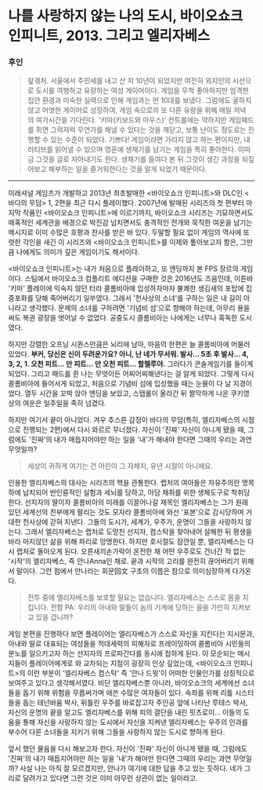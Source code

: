 # 나를 사랑하지 않는 나의 도시, 바이오쇼크 인피니트, 2013. 그리고 엘리자베스

### 후인 

> 랖겪처. 서울에서 주민세를 내고 산 지 10년이 되었지만 여전히 외지인의 시선으로 도시를 여행하고 유랑하는 여성 게이머이다. 게임을 무척 좋아하지만 엄격한 집안 환경과 미숙한 실력으로 인해 게임과는 먼 10대를 보냈다. 그럼에도 굴하지 않고 어엿한 게이머로 성장하여, 게임 속으로의 또 다른 유랑을 위해 매일 저녁의 여가시간을 기다린다. '키마(키보드와 마우스)' 컨트롤에는 약하지만 게임패드를 쥐면 그럭저럭 무언가를 해낼 수 있다는 것을 깨닫고, 보통 난이도 정도로는 진행할 수 있는 수준이 되었다. 기쁘다! 게임이라면 가리지 않고 하는 편이지만, 내러티브를 읽어낼 수 있으며 영혼에 생채기를 남기는 게임을 특히 좋아한다. 이따금 그것을 글로 자아내기도 한다. 생채기를 들여다 본 뒤 그것이 생긴 과정을 되짚어보고 해부하는 일을 즐거워한다는 것을 알게 되었기 때문이다.

---


이래셔널 게임즈가 개발하고 2013년 최초발매한 <바이오쇼크 인피니트>와 DLC인 <바다의 무덤> 1, 2편을 최근 다시 플레이했다. 2007년에 발매된 시리즈의 첫 편부터 마지막 작품인 <바이오쇼크 인피니트>에 이르기까지, 바이오쇼크 시리즈는 기묘하면서도 매혹적인 세계관을 배경으로 박진감 넘치면서도 충격적인 전개와 묵직한 여운을 남기는 메시지로 이미 수많은 호평과 찬사를 받은 바 있다. 두말할 필요 없이 게임의 역사에 또렷한 각인을 새긴 이 시리즈와 <바이오쇼크 인피니트>를 이제와 톺아보고자 함은, 그만큼 나에게도 의미가 깊은 게임이기도 해서이다.

<바이오쇼크 인피니트>는 내가 처음으로 플레이하고, 또 엔딩까지 본 FPS 장르의 게임이다. 스팀에서 바이오쇼크 컴플리트 에디션을 구매한 것은 2016년도 즈음인데, 이른바 '키마' 플레이에 익숙지 않던 터라 콜롬비아에 입성하자마자 불쾌한 생김새의 포탑에 집중포화를 당해 죽어버리기 일쑤였다. 그래서 '천사상의 소녀'를 구하는 일은 내 길이 아니라고 생각했다. 문제의 소녀를 구하려면 '기념비 섬'으로 향해야 하는데, 아무리 용을 써도 복권 광장을 벗어날 수 없었다. 공중도시 콜롬비아는 나에게는 너무나 혹독한 도시였다.

하지만 강렬한 오프닝 시퀀스만큼은 뇌리에 남아, 마음의 한편은 늘 콜롬비아에 머물러있었다. **부커, 당신은 신이 두려운가요? 아니, 난 네가 무서워. 발사… 5초 후 발사… 4, 3, 2, 1. 오천 피트… 만 피트… 만 오천 피트… 할렐루야.** 그러다가 콘솔게임기를 들이게 되었다. 그리고 패드를 쥔 나는 무엇이든 어찌어찌해낸다는 걸 알게 되었다. 그렇게 다시 콜롬비아에 들어서게 되었고, 처음으로 기념비 섬에 입성했을 때는 눈물이 다 날 지경이었다. 열두 시간을 꼬박 앉아 엔딩을 보았고, 스탭롤이 올라간 뒤 짤막하게 나온 쿠키영상의 여운은 일주일을 족히 넘겼다.

하지만 여기서 끝이 아니었다. 겨우 추스른 감정이 바다의 무덤(특히, 엘리자베스의 시점으로 진행되는 2편)에서 다시 와르르 무너졌다. 자신이 '진짜' 자신이 아니게 됐을 때, 그럼에도 '진짜'의 내가 매듭지어야만 하는 일을 '내'가 해내야 한다면 그때의 우리는 과연 무엇일까?

> 세상이 귀하게 여기는 건 어린이 그 자체지, 유년 시절이 아니에요.

인용한 엘리자베스의 대사는 시리즈의 핵을 관통한다. 랩처의 여아들은 자유주의란 명목 하에 납치되어 반인륜적인 실험과 세뇌를 당하고, 아담 채취를 위한 생체도구로 착취당한다. 선지자의 딸이자 콜롬비아의 미래를 이끌어나갈 재목인 엘리자베스는 그가 원래 있던 세계선의 친부에게 팔리는 것도 모자라 콜롬비아에 와선 '표본'으로 감시당하며 거대한 천사상에 갇혀 지낸다. 그들의 도시가, 세계가, 우주가, 운명이 그들을 사랑하지 않는다. 그래서 엘리자베스는 랩처로 도망친 선지자, 컴스탁을 찾아내어 살해한 뒤 평생을 바라 마지않던 삶을 위해 파리로 망명한다. 하지만 호시절도 잠깐일 뿐, 엘리자베스는 다시 랩처로 돌아오게 된다. 오른새끼손가락이 온전한 채 어떤 우주로도 건너간 적 없는 '시작'의 엘리자베스, 즉 안나Anna인 채로. 끝과 시작의 고리를 완전히 끊어버리기 위해서 말이다. 그런 점에서 안나라는 회문回文 구조의 이름은 참으로 의미심장하게 다가온다.

> 전투 중에 엘리자베스를 보호할 필요는 없습니다. 엘리자베스는 스스로 몸을 지킵니다.
> 전함 PA: 우리의 아내와 딸들이 놈의 기계에 당하는 꼴을 가만히 지켜보고 있을 겁니까?

게임 본편을 진행하다 보면 플레이어는 엘리자베스가 스스로 자신을 지킨다는 지시문과, 아내와 딸로 대표되는 여성들을 적대세력의 피해자로 프레이밍하여 콜롬비아 시민들의 분노를 일으키고자 하는 선지자의 프로파간다를 동시에 접하게 된다. 이 모순되는 메시지들이 플레이어에게로 와 교차되는 지점이 굉장히 인상 깊었는데, <바이오쇼크 인피니트>의 이런 부분이 '엘리자베스 컴스탁' 즉 '안나 드윗'이 어떠한 인물인가를 상징적으로 보여주고 있다고 생각해서였다. 비단 엘리자베스뿐 아니라, 바이오쇼크의 세계에선 소녀들을 돕기 위해 위험을 무릅써가며 애쓴 수많은 여자들이 있다. 속죄를 위해 리틀 시스터들을 돕는 테넌바움 박사, 뒤틀린 우주를 바로잡고자 주인공 앞에 나타난 루테스 박사, 자신의 운명의 끝을 알고도 엘리자베스를 위해 피의 결단을 내린 핏츠로이… 이들의 도움을 통해 자신을 사랑하지 않는 도시에서 자신을 지켜낸 엘리자베스는 우주의 인과를 부수어 다른 소녀들을 지키기 위해 그들을 사랑하지 않는 도시로 향하게 된다.

앞서 했던 물음을 다시 해보고자 한다. 자신이 '진짜' 자신이 아니게 됐을 때, 그럼에도 '진짜'의 내가 매듭지어야만 하는 일을 '내'가 해야만 한다면 그때의 우리는 과연 무엇일까? 사실 나는 아직 잘 모르겠지만, 안나가 여기에 대한 답을 주고 있는 듯하다. 네가 그리로 달려가고 있다면 그런 것은 이미 아무런 상관이 없는 일이라고.
